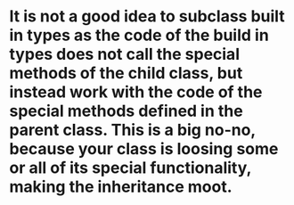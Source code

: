 # It is not a good idea to subclass built in types as the code of the build in types does not call the special methods of the child class, but instead work with the code of the special methods defined in the parent class. This is a big no-no, because your class is loosing some or all of its special functionality, making the inheritance moot.
